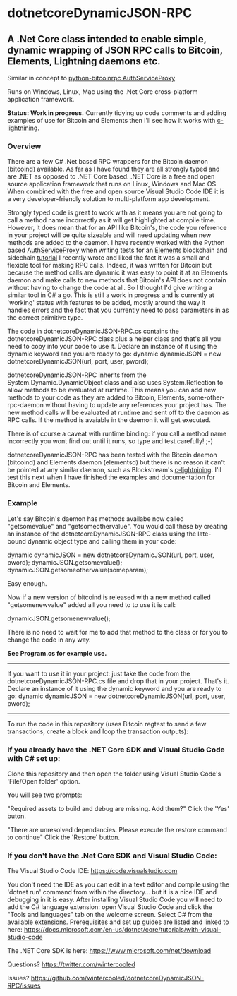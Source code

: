# dotnetcoreDynamicJSON-RPC
## A .Net Core class intended to enable simple, dynamic wrapping of JSON RPC calls to Bitcoin, Elements, Lightning daemons etc.

Similar in concept to [python-bitcoinrpc AuthServiceProxy](https://github.com/jgarzik/python-bitcoinrpc)

Runs on Windows, Linux, Mac using the .Net Core cross-platform application framework.

**Status: Work in progress.** Currently tidying up code comments and adding examples of use for Bitcoin and Elements then i'll see how it works with [c-lightnining](https://github.com/ElementsProject/lightning).

### Overview

There are a few C# .Net based RPC wrappers for the Bitcoin daemon (bitcoind) available. As far as I have found they are all strongly typed and are .NET as opposed to .NET Core based. .NET Core is a free and open source application framework that runs on Linux, Windows and Mac OS. When combined with the free and open source Visual Studio Code IDE it is a very developer-friendly solution to multi-platform app development.

Strongly typed code is great to work with as it means you are not going to call a method name incorrectly as it will get highlighted at compile time. However, it does mean that for an API like Bitcoin's, the code you reference in your project will be quite sizeable and will need updating when new methods are added to the daemon. I have recently worked with the Python based [AuthServiceProxy](https://github.com/jgarzik/python-bitcoinrpc) when writing tests for an [Elements](https://github.com/ElementsProject/elements) blockchain and sidechain [tutorial](https://elementsproject.org/elements-code-tutorial/overview) I recently wrote and liked the fact it was a small and flexible tool for making RPC calls. Indeed, it was written for Bitcoin but because the method calls are dynamic it was easy to point it at an Elements daemon and make calls to new methods that Bitcoin's API does not contain without having to change the code at all. So I thought I'd give writing a similar tool in C# a go. This is still a work in progress and is currently at 'working' status with features to be added, mostly around the way it handles errors and the fact that you currently need to pass parameters in as the correct primitive type.

The code in dotnetcoreDynamicJSON-RPC.cs contains the dotnetcoreDynamicJSON-RPC class plus a helper class and that's all you need to copy into your code to use it. Declare an instance of it using the dynamic keyword and you are ready to go: dynamic dynamicJSON = new dotnetcoreDynamicJSON(url, port, user, pword);

dotnetcoreDynamicJSON-RPC inherits from the System.Dynamic.DynamicObject class and also uses System.Reflection to allow methods to be evaluated at runtime. This means you can add new methods to your code as they are added to Bitcoin, Elements, some-other-rpc-daemon without having to update any references your project has. The new method calls will be evaluated at runtime and sent off to the daemon as RPC calls. If the method is avaiable in the daemon it will get executed.

There is of course a caveat with runtime binding: if you call a method name incorrectly you wont find out until it runs, so type and test carefully! ;-)

dotnetcoreDynamicJSON-RPC has been tested with the Bitcoin daemon (bitcoind) and Elements daemon (elementsd) but there is no reason it can't be pointed at any similar daemon, such as Blockstream's [c-lightnining](https://github.com/ElementsProject/lightning). I'll test this next when I have finished the examples and documentation for Bitcoin and Elements.

### Example

Let's say Bitcoin's daemon has methods availabe now called "getsomevalue" and "getsomeothervalue". You would call these by creating an instance of the dotnetcoreDynamicJSON-RPC class using the late-bound dynamic object type and calling them in your code:

dynamic dynamicJSON = new dotnetcoreDynamicJSON(url, port, user, pword);
dynamicJSON.getsomevalue();
dynamicJSON.getsomeothervalue(someparam);

Easy enough.

Now if a new version of bitcoind is released with a new method called "getsomenewvalue" added all you need to to use it is call:

dynamicJSON.getsomenewvalue();

There is no need to wait for me to add that method to the class or for you to change the code in any way.

**See Program.cs for example use.**

* * * 

If you want to use it in your project: just take the code from the dotnetcoreDynamicJSON-RPC.cs file and drop that in your project. That's it. Declare an instance of it using the dynamic keyword and you are ready to go: dynamic dynamicJSON = new dotnetcoreDynamicJSON(url, port, user, pword);

* * * 

To run the code in this repository (uses Bitcoin regtest to send a few transactions, create a block and loop the transaction outputs): 

### If you already have the .NET Core SDK and Visual Studio Code with C# set up:

Clone this repository and then open the folder using Visual Studio Code's 'File/Open folder' option.

You will see two prompts:

"Required assets to build and debug are missing. Add them?"
Click the 'Yes' buton.

"There are unresolved dependancies. Please execute the restore command to continue"
Click the 'Restore' button.

### If you don't have the .Net Core SDK and Visual Studio Code:

The Visual Studio Code IDE: https://code.visualstudio.com 

You don't need the IDE as you can edit in a text editor and compile using the 'dotnet run' command from within the directory... but it is a nice IDE and debugging in it is easy. After installing Visual Studio Code you will need to add the C# language extension: open Visual Studio Code and click the "Tools and languages" tab on the welcome screen. Select C# from the available extensions. Prerequisites and set up guides are listed and linked to here: https://docs.microsoft.com/en-us/dotnet/core/tutorials/with-visual-studio-code

The .NET Core SDK is here: https://www.microsoft.com/net/download

Questions? https://twitter.com/wintercooled

Issues? https://github.com/wintercooled/dotnetcoreDynamicJSON-RPC/issues
